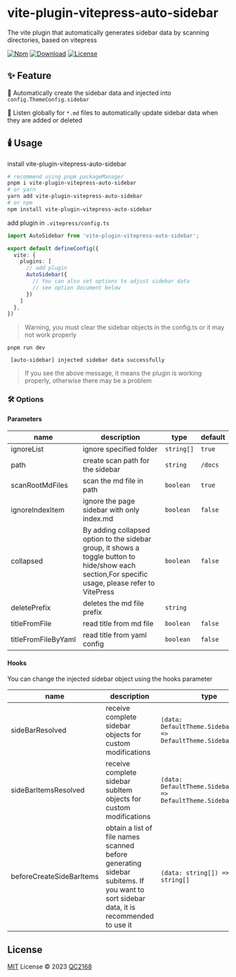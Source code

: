 # vite-plugin-vitepress-auto-sidebar

The vite plugin that automatically generates sidebar data by scanning directories, based on vitepress

[![Npm](https://img.shields.io/npm/v/vite-plugin-vitepress-auto-sidebar)](http://blog.csdn.net/a_zhon)
[![Download](https://img.shields.io/npm/dt/vite-plugin-vitepress-auto-sidebar)](http://blog.csdn.net/a_zhon)
[![License](https://img.shields.io/github/license/qc2168/vite-plugin-vitepress-auto-sidebar)](http://blog.csdn.net/a_zhon)

## ✨ Feature

🚀 Automatically create the sidebar data and injected into `config.ThemeConfig.sidebar`

🤖 Listen globally for `*.md` files to automatically update sidebar data when they are added or deleted

## 🕯️ Usage

install vite-plugin-vitepress-auto-sidebar

```bash
# recommend using pnpm packageManager
pnpm i vite-plugin-vitepress-auto-sidebar
# or yarn
yarn add vite-plugin-vitepress-auto-sidebar
# or npm
npm install vite-plugin-vitepress-auto-sidebar
```

add plugin in `.vitepress/config.ts`

```typescript
import AutoSidebar from 'vite-plugin-vitepress-auto-sidebar';

export default defineConfig({
  vite: {
    plugins: [
      // add plugin
      AutoSidebar({
        // You can also set options to adjust sidebar data
        // see option document below
      })
    ]
  },
})
```

> Warning, you must clear the sidebar objects in the config.ts or it may not work properly

`pnpm run dev`

```
 [auto-sidebar] injected sidebar data successfully
```

> If you see the above message, it means the plugin is working properly, otherwise there may be a problem

### 🛠️ Options

#### Parameters

| name                     | description                                                                                                                                       | type                                                               | default |
| ------------------------ | ------------------------------------------------------------------------------------------------------------------------------------------------- | ------------------------------------------------------------------ | ------- |
| ignoreList               | ignore specified folder                                                                                                                           | `string[]`                                                         | `true`  |
| path                     | create scan path for the sidebar                                                                                                                  | `string`                                                           | `/docs` |
| scanRootMdFiles                     | scan the md file in path                                                                                                                  | `boolean`                                                           | `true` |
| ignoreIndexItem          | ignore the page sidebar with only index.md                                                                                                        | `boolean`                                                          | `false` |
| collapsed                | By adding collapsed option to the sidebar group, it shows a toggle button to hide/show each section,For specific usage, please refer to VitePress | `boolean`                                                          | `false` |
| deletePrefix             | deletes the md file prefix                                                                                                                        | `string`                                                           |         |
| titleFromFile            | read title from md file                                                                                                                           | `boolean`                                                          | `false` |
| titleFromFileByYaml      | read title from yaml config                                                                                                                       | `boolean`                                                          | `false` |

#### Hooks

You can change the injected sidebar object using the hooks parameter

| name                     | description                                                                                                                                       | type                                                               | default |
| ------------------------ | ------------------------------------------------------------------------------------------------------------------------------------------------- | ------------------------------------------------------------------ | ------- |
| sideBarResolved          | receive complete sidebar objects for custom modifications                                                                                         | `(data: DefaultTheme.SidebarMulti) => DefaultTheme.SidebarMulti`   |         |
| sideBarItemsResolved     | receive complete sidebar subItem objects for custom modifications                                                                                 | `(data: DefaultTheme.SidebarItem[]) => DefaultTheme.SidebarItem[]` |         |
| beforeCreateSideBarItems | obtain a list of file names scanned before generating sidebar subitems. If you want to sort sidebar data, it is recommended to use it             | `(data: string[]) => string[]`                                     |         |

## License

[MIT](./LICENSE) License © 2023 [QC2168](https://github.com/QC2168)
